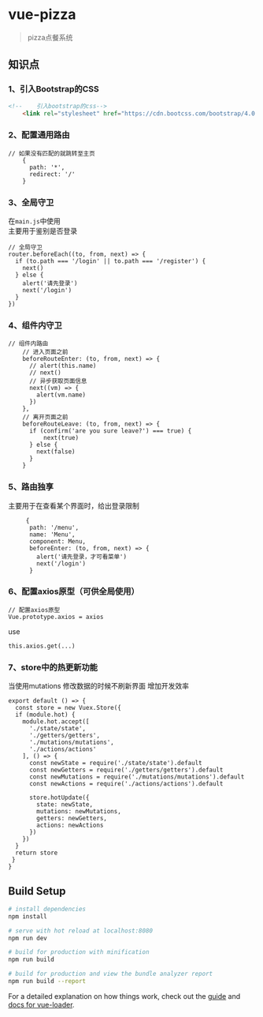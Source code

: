 # vue-pizza

> pizza点餐系统

## 知识点  
### 1、引入Bootstrap的CSS  
```html
<!--    引入bootstrap的css-->
    <link rel="stylesheet" href="https://cdn.bootcss.com/bootstrap/4.0.0/css/bootstrap.min.css" integrity="sha384-Gn5384xqQ1aoWXA+058RXPxPg6fy4IWvTNh0E263XmFcJlSAwiGgFAW/dAiS6JXm" crossorigin="anonymous">
```
### 2、配置通用路由
```vuejs
// 如果没有匹配的就跳转至主页
    {
      path: '*',
      redirect: '/'
    }
```

### 3、全局守卫  
在`main.js`中使用  
主要用于鉴别是否登录
```vuejs
// 全局守卫
router.beforeEach((to, from, next) => {
  if (to.path === '/login' || to.path === '/register') {
    next()
  } else {
    alert('请先登录')
    next('/login')
  }
})
```

### 4、组件内守卫  
```vuejs
// 组件内路由
    // 进入页面之前
    beforeRouteEnter: (to, from, next) => {
      // alert(this.name)
      // next()
      // 异步获取页面信息
      next((vm) => {
        alert(vm.name)
      })
    },
    // 离开页面之前
    beforeRouteLeave: (to, from, next) => {
      if (confirm('are you sure leave?') === true) {
          next(true)
      } else {
        next(false)
      }
    }
```

### 5、路由独享  
主要用于在查看某个界面时，给出登录限制
```vuejs
     {
      path: '/menu',
      name: 'Menu',
      component: Menu,
      beforeEnter: (to, from, next) => {
        alert('请先登录，才可看菜单')
        next('/login')
      }
```
### 6、配置axios原型（可供全局使用）  
```vuejs
// 配置axios原型
Vue.prototype.axios = axios
```
use
```vuejs
this.axios.get(...)
```

### 7、store中的热更新功能  
当使用mutations 修改数据的时候不刷新界面 增加开发效率
```vuejs
export default () => {
  const store = new Vuex.Store({
  if (module.hot) {
    module.hot.accept([
      './state/state',
      './getters/getters',
      './mutations/mutations',
      './actions/actions'
    ], () => {
      const newState = require('./state/state').default
      const newGetters = require('./getters/getters').default
      const newMutations = require('./mutations/mutations').default
      const newActions = require('./actions/actions').default

      store.hotUpdate({
        state: newState,
        mutations: newMutations,
        getters: newGetters,
        actions: newActions
      })
    })
  }
  return store
 }
}

```
## Build Setup

``` bash
# install dependencies
npm install

# serve with hot reload at localhost:8080
npm run dev

# build for production with minification
npm run build

# build for production and view the bundle analyzer report
npm run build --report
```

For a detailed explanation on how things work, check out the [guide](http://vuejs-templates.github.io/webpack/) and [docs for vue-loader](http://vuejs.github.io/vue-loader).
